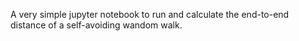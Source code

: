 A very simple jupyter notebook to run and calculate the end-to-end distance of a self-avoiding wandom walk.
